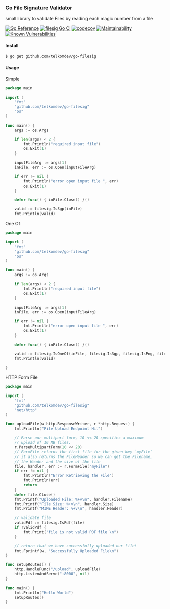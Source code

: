 ### Go File Signature Validator

small library to validate Files by reading each magic number from a file

[![Go Reference](https://pkg.go.dev/badge/github.com/telkomdev/go-filesig.svg)](https://pkg.go.dev/github.com/telkomdev/go-filesig)
[![filesig Go CI](https://github.com/telkomdev/go-filesig/actions/workflows/ci.yml/badge.svg)](https://github.com/telkomdev/go-filesig/actions/workflows/ci.yml)
[![codecov](https://codecov.io/gh/lutfailham96/go-filesig/branch/main/graph/badge.svg?token=9HD3Y6LG9Q)](https://codecov.io/gh/lutfailham96/go-filesig)
[![Maintainability](https://api.codeclimate.com/v1/badges/d7e6b70ae51aefd5b412/maintainability)](https://codeclimate.com/github/lutfailham96/go-filesig/maintainability)
[![Known Vulnerabilities](https://snyk.io/test/github/lutfailham96/go-filesig/badge.svg)](https://snyk.io/test/github/lutfailham96/go-filesig)

#### Install

```shell
$ go get github.com/telkomdev/go-filesig
```

#### Usage

Simple

```go
package main

import (
	"fmt"
	"github.com/telkomdev/go-filesig"
	"os"
)

func main() {
	args := os.Args

	if len(args) < 2 {
		fmt.Println("required input file")
		os.Exit(1)
	}

	inputFileArg := args[1]
	inFile, err := os.Open(inputFileArg)

	if err != nil {
		fmt.Println("error open input file ", err)
		os.Exit(1)
	}

	defer func() { inFile.Close() }()

	valid := filesig.Is3gp(inFile)
	fmt.Println(valid)
```

One Of
```go
package main

import (
	"fmt"
	"github.com/telkomdev/go-filesig"
	"os"
)

func main() {
	args := os.Args

	if len(args) < 2 {
		fmt.Println("required input file")
		os.Exit(1)
	}

	inputFileArg := args[1]
	inFile, err := os.Open(inputFileArg)

	if err != nil {
		fmt.Println("error open input file ", err)
		os.Exit(1)
	}

	defer func() { inFile.Close() }()

	valid := filesig.IsOneOf(inFile, filesig.Is3gp, filesig.IsPng, filesig.IsJpeg)
	fmt.Println(valid)

}

```

HTTP Form File
```go
package main

import (
	"fmt"
	"github.com/telkomdev/go-filesig"
	"net/http"
)

func uploadFile(w http.ResponseWriter, r *http.Request) {
	fmt.Println("File Upload Endpoint Hit")

	// Parse our multipart form, 10 << 20 specifies a maximum
	// upload of 10 MB files.
	r.ParseMultipartForm(10 << 20)
	// FormFile returns the first file for the given key `myFile`
	// it also returns the FileHeader so we can get the Filename,
	// the Header and the size of the file
	file, handler, err := r.FormFile("myFile")
	if err != nil {
		fmt.Println("Error Retrieving the File")
		fmt.Println(err)
		return
	}
	defer file.Close()
	fmt.Printf("Uploaded File: %+v\n", handler.Filename)
	fmt.Printf("File Size: %+v\n", handler.Size)
	fmt.Printf("MIME Header: %+v\n", handler.Header)

	// validate file
	validPdf := filesig.IsPdf(file)
	if !validPdf {
		fmt.Print("file is not valid PDF file \n")
	}

	// return that we have successfully uploaded our file!
	fmt.Fprintf(w, "Successfully Uploaded File\n")
}

func setupRoutes() {
	http.HandleFunc("/upload", uploadFile)
	http.ListenAndServe(":8000", nil)
}

func main() {
	fmt.Println("Hello World")
	setupRoutes()
}

```
